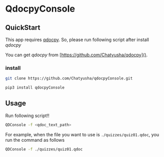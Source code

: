 # QdocpyConsole

## QuickStart
This app requires [qdocpy](https://github.com/Chatyusha/qdocpy).
So, please run following script after install *qdocpy*

You can get *qdocpy* from [https://github.com/Chatyusha/qdocpy]().

### install

```sh
git clone https://github.com/Chatyusha/qdocpyConsole.git

pip3 install qdocpyConsole

```

## Usage

Run following script!!

```sh
QDConsole -f <qdoc_text_path>
```
For example, when the file you want to use is `./quizzes/quiz01.qdoc`, 
you run the command as follows

```sh
QDConsole -f ./quizzes/quiz01.qdoc
```
